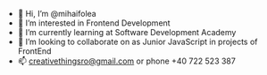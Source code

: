 - 👋 Hi, I’m @mihaifolea
- 👀 I’m interested in Frontend Development
- 🌱 I’m currently learning at Software Development Academy 
- 💞️ I’m looking to collaborate on as Junior JavaScript in projects of FrontEnd
- 📫 creativethingsro@gmail.com or phone +40 722 523 387

<!---
creativethingsro/creativethingsro is a ✨ special ✨ repository because its `README.md` (this file) appears on your GitHub profile.
You can click the Preview link to take a look at your changes.
--->
